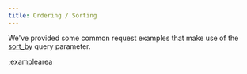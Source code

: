 ```yaml
---
title: Ordering / Sorting
---
```


We've provided some common request examples that make use of the [sort_by](#core-resources/stories/retrieve-multiple-stories) query parameter.

;examplearea


